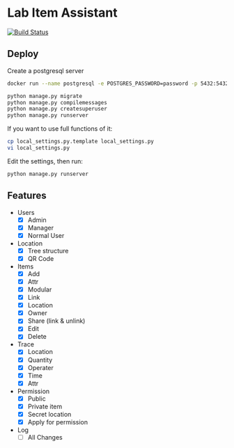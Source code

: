 # Lab Item Assistant

[![Build Status](https://travis-ci.org/zyayoung/lab-item-tracking.svg?branch=master)](https://travis-ci.org/zyayoung/lab-item-tracking)

## Deploy

Create a postgresql server

```bash
docker run --name postgresql -e POSTGRES_PASSWORD=password -p 5432:5432 -d postgres
```

```bash
python manage.py migrate
python manage.py compilemessages
python manage.py createsuperuser
python manage.py runserver
```

If you want to use full functions of it:

```bash
cp local_settings.py.template local_settings.py
vi local_settings.py
```

Edit the settings, then run:

```bash
python manage.py runserver
```

## Features

- Users
  - [x] Admin
  - [x] Manager
  - [x] Normal User
- Location
  - [x] Tree structure
  - [x] QR Code
- Items
  - [x] Add
  - [x] Attr
  - [x] Modular
  - [x] Link
  - [x] Location
  - [x] Owner
  - [x] Share (link & unlink)
  - [x] Edit
  - [x] Delete
- Trace
  - [x] Location
  - [x] Quantity
  - [x] Operater
  - [x] Time
  - [x] Attr
- Permission
  - [x] Public
  - [x] Private item
  - [x] Secret location
  - [x] Apply for permission
- Log
  - [ ] All Changes
